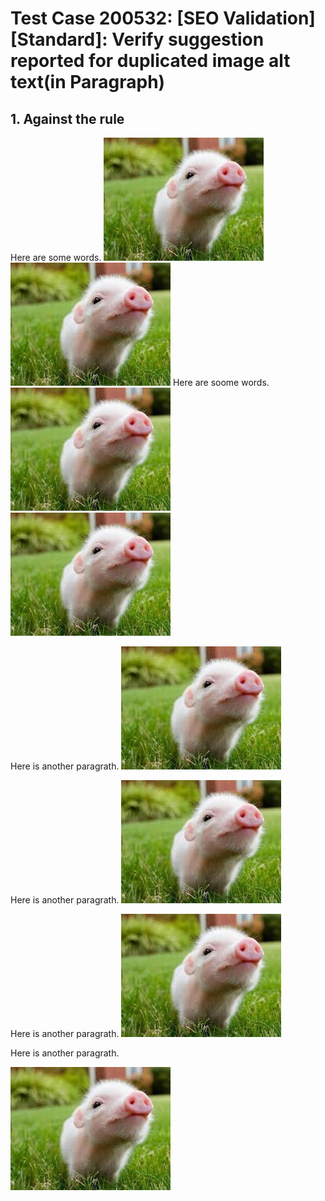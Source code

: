 # Test Case 200532: [SEO Validation][Standard]: Verify suggestion reported for duplicated image alt text(in Paragraph)
## 1. Against the rule
Here are some words. ![test alt text](./images/pig1.jpg) ![test alt text](./images/pig2.jpg)
Here are soome words. ![test alt text](./images/pig3.jpg) <img src = "./images/pig4.jpg" alt = "test alt text" />

Here is another paragrath. ![test alt text](./images/pig5.jpg)

Here is another paragrath. <img src = "./images/pig6.jpg" alt = "test alt text" />

Here is another paragrath. <img src = "./images/pig7.jpg" 
alt = "test alt text" />

Here is another paragrath. <div>
<img src = "./images/pig8.jpg" alt = "test alt text" />
</div>
